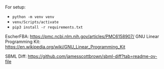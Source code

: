 For setup:

- `python -m venv venv`
- `venv/Scripts/activate`
- `pip3 install -r requirements.txt`


EscherFBA: https://pmc.ncbi.nlm.nih.gov/articles/PMC6158907/
GNU Linear Programming Kit: https://en.wikipedia.org/wiki/GNU_Linear_Programming_Kit

SBML Diff: https://github.com/jamesscottbrown/sbml-diff?tab=readme-ov-file
